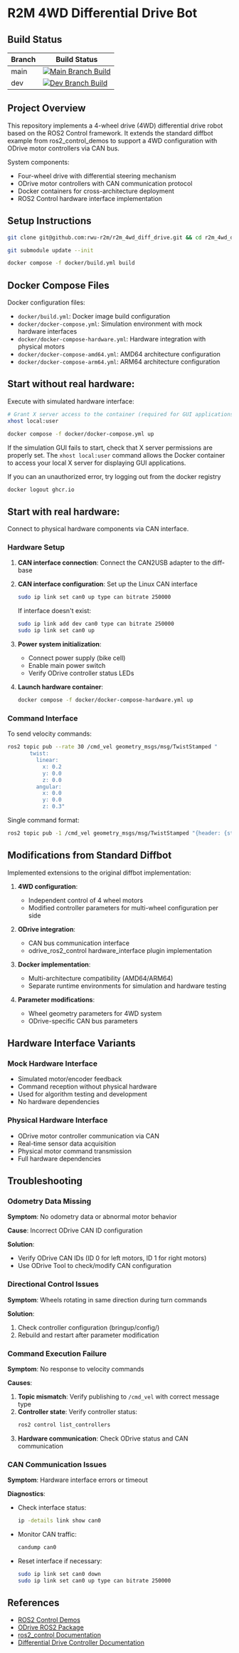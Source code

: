 # R2M 4WD Differential Drive Bot

## Build Status

| Branch | Build Status |
|--------|--------------|
| main | [![Main Branch Build](https://github.com/rwu-r2m/r2m_4wd_diff_drive/actions/workflows/docker-push.yml/badge.svg?branch=main)](https://github.com/rwu-r2m/r2m_4wd_diff_drive/actions/workflows/docker-push.yml) |
| dev | [![Dev Branch Build](https://github.com/rwu-r2m/r2m_4wd_diff_drive/actions/workflows/docker-push.yml/badge.svg?branch=dev)](https://github.com/rwu-r2m/r2m_4wd_diff_drive/actions/workflows/docker-push.yml) |

## Project Overview

This repository implements a 4-wheel drive (4WD) differential drive robot based on the ROS2 Control framework. It extends the standard diffbot example from ros2_control_demos to support a 4WD configuration with ODrive motor controllers via CAN bus.

System components:
- Four-wheel drive with differential steering mechanism
- ODrive motor controllers with CAN communication protocol
- Docker containers for cross-architecture deployment
- ROS2 Control hardware interface implementation

## Setup Instructions

```bash
git clone git@github.com:rwu-r2m/r2m_4wd_diff_drive.git && cd r2m_4wd_diff_drive
```

```bash
git submodule update --init
```

```bash
docker compose -f docker/build.yml build
```

## Docker Compose Files

Docker configuration files:

- `docker/build.yml`: Docker image build configuration
- `docker/docker-compose.yml`: Simulation environment with mock hardware interfaces
- `docker/docker-compose-hardware.yml`: Hardware integration with physical motors
- `docker/docker-compose-amd64.yml`: AMD64 architecture configuration
- `docker/docker-compose-arm64.yml`: ARM64 architecture configuration

## Start without real hardware:

Execute with simulated hardware interface:

```bash
# Grant X server access to the container (required for GUI applications)
xhost local:user
```

```bash
docker compose -f docker/docker-compose.yml up
```

If the simulation GUI fails to start, check that X server permissions are properly set. The `xhost local:user` command allows the Docker container to access your local X server for displaying GUI applications.

If you can an unauthorized error, try logging out from the docker registry

```bash
docker logout ghcr.io
```

## Start with real hardware:

Connect to physical hardware components via CAN interface.

### Hardware Setup
1. **CAN interface connection**: Connect the CAN2USB adapter to the diff-base
2. **CAN interface configuration**: Set up the Linux CAN interface
   ```bash
   sudo ip link set can0 up type can bitrate 250000
   ```
   If interface doesn't exist:
   ```bash
   sudo ip link add dev can0 type can bitrate 250000
   sudo ip link set can0 up
   ```

3. **Power system initialization**: 
   - Connect power supply (bike cell)
   - Enable main power switch
   - Verify ODrive controller status LEDs

4. **Launch hardware container**:
   ```bash
   docker compose -f docker/docker-compose-hardware.yml up
   ```

### Command Interface

To send velocity commands:

```bash
ros2 topic pub --rate 30 /cmd_vel geometry_msgs/msg/TwistStamped "
       twist:
         linear:
           x: 0.2
           y: 0.0
           z: 0.0
         angular:
           x: 0.0
           y: 0.0
           z: 0.3"
```

Single command format:

```bash
ros2 topic pub -1 /cmd_vel geometry_msgs/msg/TwistStamped "{header: {stamp: {sec: 0}, frame_id: 'base_link'}, twist: {linear: {x: 0.2, y: 0.0, z: 0.0}, angular: {x: 0.0, y: 0.0, z: 0.3}}}"
```

## Modifications from Standard Diffbot

Implemented extensions to the original diffbot implementation:

1. **4WD configuration**: 
   - Independent control of 4 wheel motors
   - Modified controller parameters for multi-wheel configuration per side

2. **ODrive integration**: 
   - CAN bus communication interface
   - odrive_ros2_control hardware_interface plugin implementation

3. **Docker implementation**:
   - Multi-architecture compatibility (AMD64/ARM64)
   - Separate runtime environments for simulation and hardware testing

4. **Parameter modifications**:
   - Wheel geometry parameters for 4WD system
   - ODrive-specific CAN bus parameters

## Hardware Interface Variants

### Mock Hardware Interface
- Simulated motor/encoder feedback
- Command reception without physical hardware
- Used for algorithm testing and development
- No hardware dependencies

### Physical Hardware Interface
- ODrive motor controller communication via CAN
- Real-time sensor data acquisition
- Physical motor command transmission
- Full hardware dependencies

## Troubleshooting

### Odometry Data Missing

**Symptom**: No odometry data or abnormal motor behavior

**Cause**: Incorrect ODrive CAN ID configuration

**Solution**: 
- Verify ODrive CAN IDs (ID 0 for left motors, ID 1 for right motors)
- Use ODrive Tool to check/modify CAN configuration

### Directional Control Issues

**Symptom**: Wheels rotating in same direction during turn commands

**Solution**: 
1. Check controller configuration (bringup/config/)
2. Rebuild and restart after parameter modification

### Command Execution Failure

**Symptom**: No response to velocity commands

**Causes**:
1. **Topic mismatch**: Verify publishing to `/cmd_vel` with correct message type
2. **Controller state**: Verify controller status:
   ```bash
   ros2 control list_controllers
   ```
3. **Hardware communication**: Check ODrive status and CAN communication

### CAN Communication Issues

**Symptom**: Hardware interface errors or timeout

**Diagnostics**:
- Check interface status:
  ```bash
  ip -details link show can0
  ```
- Monitor CAN traffic:
  ```bash
  candump can0
  ```
- Reset interface if necessary:
  ```bash
  sudo ip link set can0 down
  sudo ip link set can0 up type can bitrate 250000
  ```

## References
- [ROS2 Control Demos](https://github.com/ros-controls/ros2_control_demos)
- [ODrive ROS2 Package](https://github.com/odriverobotics/ros_odrive)
- [ros2_control Documentation](https://control.ros.org/master/index.html)
- [Differential Drive Controller Documentation](https://control.ros.org/master/doc/controllers/diff_drive/userdoc.html)